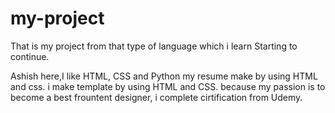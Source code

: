 # my-project
That is my project from that type of language which i learn Starting to continue. 

Ashish here,I like HTML, CSS and Python my resume make by using HTML and css.
i make template by using HTML and CSS. because my passion is to become a best frountent designer,
i complete  cirtification from  Udemy.
